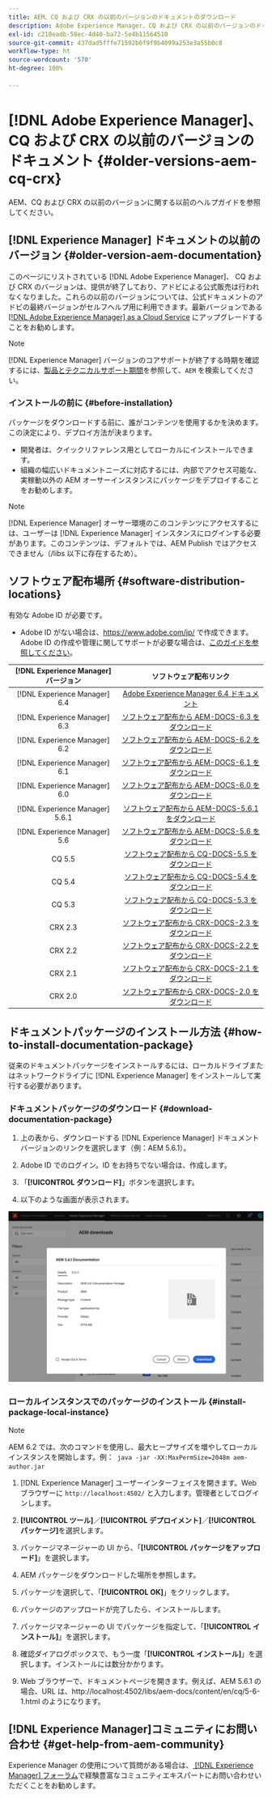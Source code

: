 ```yaml
---
title: AEM、CQ および CRX の以前のバージョンのドキュメントのダウンロード
description: Adobe Experience Manager、CQ および CRX の以前のバージョンのドキュメントパッケージをダウンロードします。
exl-id: c210eadb-58ec-4d40-ba72-5e4b11564510
source-git-commit: 437dad5fffe71592b6f9f9b4099a253e3a55b0c8
workflow-type: ht
source-wordcount: '570'
ht-degree: 100%

---
```


# [!DNL Adobe Experience Manager]、CQ および CRX の以前のバージョンのドキュメント {#older-versions-aem-cq-crx}

AEM、CQ および CRX の以前のバージョンに関する以前のヘルプガイドを参照してください。

## [!DNL Experience Manager] ドキュメントの以前のバージョン {#older-version-aem-documentation}

このページにリストされている [!DNL Adobe Experience Manager]、 CQ および CRX のバージョンは、提供が終了しており、アドビによる公式販売は行われなくなりました。これらの以前のバージョンについては、公式ドキュメントのアドビの最終バージョンがセルフヘルプ用に利用できます。最新バージョンである [[!DNL Adobe Experience Manager] as a Cloud Service](https://experienceleague.adobe.com/ja/docs/experience-manager-cloud-service) にアップグレードすることをお勧めします。

>[!NOTE]
>
>[!DNL Experience Manager] バージョンのコアサポートが終了する時期を確認するには、[製品とテクニカルサポート期間](https://helpx.adobe.com/jp/support/programs/eol-matrix.html)を参照して、`AEM` を検索してください。

### インストールの前に {#before-installation}

パッケージをダウンロードする前に、誰がコンテンツを使用するかを決めます。この決定により、デプロイ方法が決まります。

* 開発者は、クイックリファレンス用としてローカルにインストールできます。
* 組織の幅広いドキュメントニーズに対応するには、内部でアクセス可能な、実稼動以外の AEM オーサーインスタンスにパッケージをデプロイすることをお勧めします。

>[!NOTE]
>
>[!DNL Experience Manager] オーサー環境のこのコンテンツにアクセスするには、ユーザーは [!DNL Experience Manager] インスタンスにログインする必要があります。このコンテンツは、デフォルトでは、AEM Publish ではアクセスできません（/libs 以下に存在するため）。

## ソフトウェア配布場所 {#software-distribution-locations}

有効な Adobe ID が必要です。

* Adobe ID がない場合は、https://www.adobe.com/jp/ で作成できます。
Adobe ID の作成や管理に関してサポートが必要な場合は、[このガイドを参照してください](https://helpx.adobe.com/jp/manage-account.html)。

| [!DNL Experience Manager] バージョン | ソフトウェア配布リンク |
|:-----------:|:--------------------------------------------------:|
| [!DNL Experience Manager] 6.4 | [Adobe Experience Manager 6.4 ドキュメント](https://experienceleague.adobe.com/ja/docs/experience-manager-64) |
| [!DNL Experience Manager] 6.3 | [ソフトウェア配布から AEM-DOCS-6.3 をダウンロード](https://experience.adobe.com/#/downloads/content/software-distribution/en/aem.html?package=/content/software-distribution/en/details.html/content/dam/aem/public/adobe/packages/aem-docs/aem-docs-6-3.zip) |
| [!DNL Experience Manager] 6.2 | [ソフトウェア配布から AEM-DOCS-6.2 をダウンロード](https://experience.adobe.com/#/downloads/content/software-distribution/en/aem.html?package=/content/software-distribution/en/details.html/content/dam/aem/public/adobe/packages/aem-docs/aem-docs-6-2.zip) |
| [!DNL Experience Manager] 6.1 | [ソフトウェア配布から AEM-DOCS-6.1 をダウンロード](https://experience.adobe.com/#/downloads/content/software-distribution/en/aem.html?package=/content/software-distribution/en/details.html/content/dam/aem/public/adobe/packages/aem-docs/aem-docs-6-1.zip) |
| [!DNL Experience Manager] 6.0 | [ソフトウェア配布から AEM-DOCS-6.0 をダウンロード](https://experience.adobe.com/#/downloads/content/software-distribution/en/aem.html?package=/content/software-distribution/en/details.html/content/dam/aem/public/adobe/packages/aem-docs/aem-docs-6-0.zip) |
| [!DNL Experience Manager] 5.6.1 | [ソフトウェア配布から AEM-DOCS-5.6.1 をダウンロード](https://experience.adobe.com/#/downloads/content/software-distribution/en/aem.html?package=/content/software-distribution/en/details.html/content/dam/aem/public/adobe/packages/aem-docs/aem-docs-5-6-1.zip) |
| [!DNL Experience Manager] 5.6 | [ソフトウェア配布から AEM-DOCS-5.6 をダウンロード](https://experience.adobe.com/#/downloads/content/software-distribution/en/aem.html?package=/content/software-distribution/en/details.html/content/dam/aem/public/adobe/packages/aem-docs/aem-docs-5-6.zip) |
| CQ 5.5 | [ソフトウェア配布から CQ-DOCS-5.5 をダウンロード](https://experience.adobe.com/#/downloads/content/software-distribution/en/aem.html?package=%2Fcontent%2Fsoftware-distribution%2Fen%2Fdetails.html%2Fcontent%2Fdam%2Faem%2Fpublic%2Fadobe%2Fpackages%2Faem-docs%2Faem-docs-5-5.zip) |
| CQ 5.4 | [ソフトウェア配布から CQ-DOCS-5.4 をダウンロード](https://experience.adobe.com/#/downloads/content/software-distribution/en/aem.html?package=/content/software-distribution/en/details.html/content/dam/aem/public/adobe/packages/aem-docs/aem-docs-5-4.zip) |
| CQ 5.3 | [ソフトウェア配布から CQ-DOCS-5.3 をダウンロード](https://experience.adobe.com/#/downloads/content/software-distribution/en/aem.html?package=/content/software-distribution/en/details.html/content/dam/aem/public/adobe/packages/aem-docs/aem-docs-5-3.zip) |
| CRX 2.3 | [ソフトウェア配布から CRX-DOCS-2.3 をダウンロード](https://experience.adobe.com/#/downloads/content/software-distribution/en/aem.html?package=/content/software-distribution/en/details.html/content/dam/aem/public/adobe/packages/aem-docs/crx-docs-2-3.zip) |
| CRX 2.2 | [ソフトウェア配布から CRX-DOCS-2.2 をダウンロード](https://experience.adobe.com/#/downloads/content/software-distribution/en/aem.html?package=/content/software-distribution/en/details.html/content/dam/aem/public/adobe/packages/aem-docs/crx-docs-2-2.zip) |
| CRX 2.1 | [ソフトウェア配布から CRX-DOCS-2.1 をダウンロード](https://experience.adobe.com/#/downloads/content/software-distribution/en/aem.html?package=/content/software-distribution/en/details.html/content/dam/aem/public/adobe/packages/aem-docs/crx-docs-2-1.zip) |
| CRX 2.0 | [ソフトウェア配布から CRX-DOCS-2.0 をダウンロード](https://experience.adobe.com/#/downloads/content/software-distribution/en/aem.html?package=/content/software-distribution/en/details.html/content/dam/aem/public/adobe/packages/aem-docs/crx-docs-2-0.zip) |

## ドキュメントパッケージのインストール方法 {#how-to-install-documentation-package}

従来のドキュメントパッケージをインストールするには、ローカルドライブまたはネットワークドライブに [!DNL Experience Manager] をインストールして実行する必要があります。

### ドキュメントパッケージのダウンロード {#download-documentation-package}

1. 上の表から、ダウンロードする [!DNL Experience Manager] ドキュメントバージョンのリンクを選択します（例：AEM 5.6.1）。

1. Adobe ID でのログイン。ID をお持ちでない場合は、作成します。

1. 「**[!UICONTROL ダウンロード]**」ボタンを選択します。

1. 以下のような画面が表示されます。

![ソフトウェア配布の例](assets/screen_shot_2020-07-10at161922.jpg)

### ローカルインスタンスでのパッケージのインストール {#install-package-local-instance}

>[!NOTE]
>
>AEM 6.2 では、次のコマンドを使用し、最大ヒープサイズを増やしてローカルインスタンスを開始します。例：` java -jar -XX:MaxPermSize=2048m aem-author.jar`

1. [!DNL Experience Manager] ユーザーインターフェイスを開きます。Web ブラウザーに `http://localhost:4502/` と入力します。管理者としてログインします。

1. **[!UICONTROL ツール]**／**[!UICONTROL デプロイメント]**／**[!UICONTROL パッケージ]**&#x200B;を選択します。

1. パッケージマネージャーの UI から、「**[!UICONTROL パッケージをアップロード]**」を選択します。

1. AEM パッケージをダウンロードした場所を参照します。

1. パッケージを選択して、「**[!UICONTROL OK]**」をクリックします。

1. パッケージのアップロードが完了したら、インストールします。

1. パッケージマネージャーの UI でパッケージを指定して、「**[!UICONTROL インストール]**」を選択します。

1. 確認ダイアログボックスで、もう一度「**[!UICONTROL インストール]**」を選択します。インストールには数分かかります。

1. Web ブラウザーで、ドキュメントページを開きます。例えば、AEM 5.6.1 の場合、URL は、http://localhost:4502/libs/aem-docs/content/en/cq/5-6-1.html のようになります。

## [!DNL Experience Manager]コミュニティにお問い合わせ {#get-help-from-aem-community}

Experience Manager の使用について質問がある場合は、[ [!DNL Experience Manager]  フォーラム](https://experienceleaguecommunities.adobe.com/t5/adobe-experience-manager/ct-p/adobe-experience-manager-community)で経験豊富なコミュニティエキスパートにお問い合わせいただくことをお勧めします。
